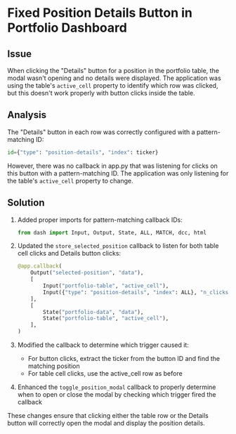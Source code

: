 # Fixed Position Details Button in Portfolio Dashboard

## Issue
When clicking the "Details" button for a position in the portfolio table, the modal wasn't opening and no details were displayed. The application was using the table's `active_cell` property to identify which row was clicked, but this doesn't work properly with button clicks inside the table.

## Analysis
The "Details" button in each row was correctly configured with a pattern-matching ID:
```python
id={"type": "position-details", "index": ticker}
```

However, there was no callback in app.py that was listening for clicks on this button with a pattern-matching ID. The application was only listening for the table's `active_cell` property to change.

## Solution
1. Added proper imports for pattern-matching callback IDs:
   ```python
   from dash import Input, Output, State, ALL, MATCH, dcc, html
   ```

2. Updated the `store_selected_position` callback to listen for both table cell clicks and Details button clicks:
   ```python
   @app.callback(
       Output("selected-position", "data"),
       [
           Input("portfolio-table", "active_cell"),
           Input({"type": "position-details", "index": ALL}, "n_clicks"),
       ],
       [
           State("portfolio-data", "data"),
           State("portfolio-table", "active_cell"),
       ],
   )
   ```

3. Modified the callback to determine which trigger caused it:
   - For button clicks, extract the ticker from the button ID and find the matching position
   - For table cell clicks, use the active_cell row as before

4. Enhanced the `toggle_position_modal` callback to properly determine when to open or close the modal by checking which trigger fired the callback

These changes ensure that clicking either the table row or the Details button will correctly open the modal and display the position details. 